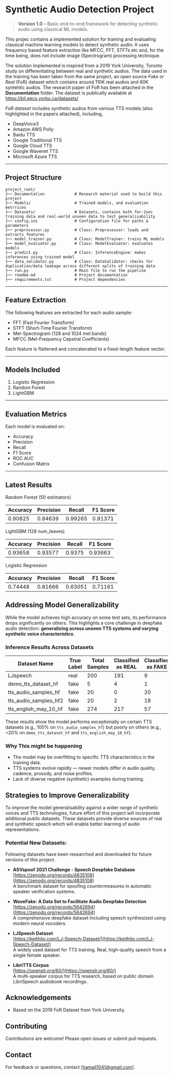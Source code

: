 
# Synthetic Audio Detection Project
> **Version 1.0** – Basic end-to-end framework for detecting synthetic audio using classical ML models.

This projec contains a implemented solution for training and evaluating classical machine learning models to detect synthetic audio. It uses frequency based feature extraction like MFCC, FFT, STFTs etc and, for the time being, does not include image (Spectrogram) processing technique. 

The solution implemented is inspired from a 2019 York University, Toronto study on differentiating between real and synthetic audios. The data used in the training has been taken from the same project, an open source *Fake or Real* (FoR) dataset which contains around 110K real audios and 80K syntehtic audios. The research paper of FoR has been attached in the **Documentation** folder. The dataset is publically available at https://bil.eecs.yorku.ca/datasets/ 

*FoR dataset* includes synthetic audios from various TTS models (also highlighted in the papers attached), including, 
- DeepVoice3
- Amazon AWS Polly
- Baidu TTS
- Google Traditional TTS
- Google Cloud TTS
- Google Wavenet TTS
- Microsoft Azure TTS

---

## Project Structure

```
project_root/
├── Documentation             # Research material used to build this project
├── Models/                   # Trained models, and evaluation metrrices
├── Datasets/                 # Datasets, contains both for-2sec training data and real-world unseen data to test generalisability
├── config.ini                # Configuration file for paths & parameters
├── preprocessor.py           # Class: Preprocessor: loads and extracts features
├── model_trainer.py          # Class: ModelTrainer: trains ML models
├── model_evaluator.py        # Class: ModelEvaluator: evaluates models
├── predict.py                # Class: InferenceEngine: makes inferences using trained model
├── data_validator.py         # Class: DataValidator: checks for duplication/data leakage across different splits of training data
├── run.py                    # Main file to run the pipeline
├── readme.md                 # Project documentation
├── requirements.txt          # Project dependencies
```

---
## Feature Extraction

The following features are extracted for each audio sample:
- FFT (Fast Fourier Transform)
- STFT (Short-Time Fourier Transform)
- Mel-Spectrogram (128 and 1024 mel bands)
- MFCC (Mel-Frequency Cepstral Coefficients)

Each feature is flattened and concatenated to a fixed-length feature vector.

---

## Models Included

1. Logistic Regression
2. Random Forest
3. LightGBM

---

## Evaluation Metrics

Each model is evaluated on:
- Accuracy
- Precision
- Recall
- F1 Score
- ROC AUC
- Confusion Matrix

---

## Latest Results

Random Forest (50 estimators)

| Accuracy  | Precision | Recall     | F1 Score |
|-----------|-----------|------------|----------|
| 0.90625   | 0.84639   | 0.99265    | 0.91371  |

LightGBM (128 num_leaves)

| Accuracy  | Precision | Recall     | F1 Score |
|-----------|-----------|------------|----------|
| 0.93658   | 0.93577   | 0.9375     | 0.93663  |

Logistic Regression

| Accuracy  | Precision | Recall     | F1 Score |
|-----------|-----------|------------|----------|
| 0.74448   | 0.81666   | 0.63051    | 0.71161  |



## Addressing Model Generalizability

While the model achieves high accuracy on some test sets, its performance drops significantly on others. This highlights a core challenge in deepfake audio detection: **generalizing across unseen TTS systems and varying synthetic voice characteristics**.

### Inference Results Across Datasets

| Dataset Name                  | True Label | Total Samples | Classified as REAL | Classified as FAKE | Accuracy |
|------------------------------|------------|----------------|---------------------|---------------------|----------|
| LJspeech                     | real       | 200            | 191                 | 9                   | 0.95     |
| demo_tts_dataset_hf          | fake       | 5              | 4                   | 1                   | 0.20     |
| tts_audio_samples_hf         | fake       | 20             | 0                   | 20                  | 1.00     |
| tts_audio_samples_hf2        | fake       | 20             | 2                   | 18                  | 0.90     |
| tts_english_may_10_hf        | fake       | 274            | 217                 | 57                  | 0.21     |

These results show the model performs exceptionally on certain TTS datasets (e.g., 100% on `tts_audio_samples_hf`) but poorly on others (e.g., ~20% on `demo_tts_dataset_hf` and `tts_english_may_10_hf`).

### Why This might be happening

- The model may be overfitting to specific TTS characteristics in the training data.
- TTS systems evolve rapidly — newer models differ in audio quality, cadence, prosody, and noise profiles.
- Lack of diverse negative (synthetic) examples during training.

## Strategies to Improve Generalizability

To improve the model generalisability against a wider range of synthetic voices and TTS technologies, future effort of this project will incorporate additional public datasets. These datasets provide diverse sources of real and synthetic speech which will enable better learning of audio representations.


### Potential New Datasets:

Following datasets have been researched and downloaded for future versions of this project.

- **ASVspoof 2021 Challenge - Speech Deepfake Database**  
  [https://zenodo.org/records/4835108](https://zenodo.org/records/4835108)  
  A benchmark dataset for spoofing countermeasures in automatic speaker verification systems.

- **WaveFake: A Data Set to Facilitate Audio Deepfake Detection**  
  [https://zenodo.org/records/5642694](https://zenodo.org/records/5642694)  
  A comprehensive deepfake dataset including speech synthesized using modern neural vocoders.

- **LJSpeech Dataset**  
  [https://keithito.com/LJ-Speech-Dataset/](https://keithito.com/LJ-Speech-Dataset/)  
  A widely used dataset for TTS training. Real, high-quality speech from a single female speaker.

- **LibriTTS Corpus**  
  [https://openslr.org/60/](https://openslr.org/60/)  
  A multi-speaker corpus for TTS research, based on public domain LibriSpeech audiobook recordings.


## Acknowledgements
- Based on the 2019 FoR Dataset from York University.

## Contributing
Contributions are welcome! Please open issues or submit pull requests.

## Contact
For feedback or questions, contact [hamail1041@gmail.com].


